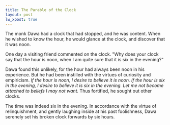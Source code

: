 ```yaml
---
title: The Parable of the Clock
layout: post
lw_xpost: true
---
```

The monk Dawa had a clock that had stopped, and he was content. When he wished to know the hour, he would glance at the clock, and discover that it was noon.

One day a visiting friend commented on the clock. "Why does your clock say that the hour is noon, when I am quite sure that it is six in the evening?"

Dawa found this unlikely, for the hour had always been noon in his experience. But he had been instilled with the virtues of curiosity and empiricism. *If the hour is noon, I desire to believe it is noon. If the hour is six in the evening, I desire to believe it is six in the evening. Let me not become attached to beliefs I may not want.* Thus fortified, he sought out other clocks.

The time was indeed six in the evening. In accordance with the virtue of relinquishment, and gently laughing inside at his past foolishness, Dawa serenely set his broken clock forwards by six hours.
